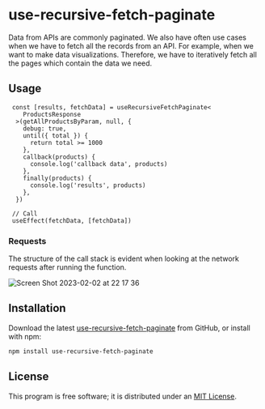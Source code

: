 # use-recursive-fetch-paginate

Data from APIs are commonly paginated. We also have often use cases when we have to fetch all the records from an API. For example, when we want to make data visualizations. Therefore, we have to iteratively fetch all the pages which contain the data we need.

## Usage

```tsx
 const [results, fetchData] = useRecursiveFetchPaginate<
    ProductsResponse
  >(getAllProductsByParam, null, {
    debug: true,
    until({ total }) {
      return total >= 1000
    },
    callback(products) {
      console.log('callback data', products)
    },
    finally(products) {
      console.log('results', products)
    },
  })
  
 // Call
 useEffect(fetchData, [fetchData])
```

### Requests
The structure of the call stack is evident when looking at the network requests after running the function.

![Screen Shot 2023-02-02 at 22 17 36](https://user-images.githubusercontent.com/31182611/216349292-573b8ca5-710e-4561-9686-efd2c421b408.png)

## Installation

Download the latest [use-recursive-fetch-paginate](https://github.com/natserract/use-recursive-fetch-paginate) from GitHub, or install with npm:

```sh
npm install use-recursive-fetch-paginate
```

## License

This program is free software; it is distributed under an [MIT License](https://github.com/natserract/use-recursive-fetch-paginate/blob/main/LICENSE).
